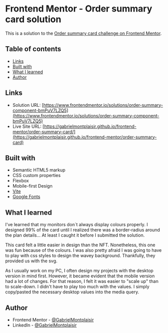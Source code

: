 # Frontend Mentor - Order summary card solution

This is a solution to the [Order summary card challenge on Frontend Mentor](https://www.frontendmentor.io/challenges/order-summary-component-QlPmajDUj).

## Table of contents

- [Links](#links)
- [Built with](#built-with)
- [What I learned](#what-i-learned)
- [Author](#author)

## Links

- Solution URL: [https://www.frontendmentor.io/solutions/order-summary-component-bmPuV7LZQ5](https://www.frontendmentor.io/solutions/order-summary-component-bmPuV7LZQ5)
- Live Site URL: [https://gabrielmontplaisir.github.io/frontend-mentor/order-summary-card/](https://gabrielmontplaisir.github.io/frontend-mentor/order-summary-card)

## Built with

- Semantic HTML5 markup
- CSS custom properties
- Flexbox
- Mobile-first Design
- [Vite](https://vitejs.dev/)
- [Google Fonts](https://fonts.google.com/)

## What I learned

I've learned that my monitors don´t always display colours properly. I designed 99% of the card until I realized there was a border-radius around the plan details... At least I caught it before I submitted the solution.

This card felt a little easier in design than the NFT. Nonetheless, this one was fun because of the colours. I was also pretty afraid I was going to have to play with css styles to design the wavey background. Thankfully, they provided us with the svg.

As I usually work on my PC, I often design my projects with the desktop version in mind first. However, it became evident that the mobile version had a lot of changes. For that reason, I felt it was easier to "scale up" than to scale-down. I didn't have to play too much with the values. I simply copy/pasted the necessary desktop values into the media query.

## Author

- Frontend Mentor - [@GabrielMontplaisir](https://www.frontendmentor.io/profile/GabrielMontplaisir)
- LinkedIn - [@GabrielMontplaisir](https://www.linkedin.com/in/gabriel-montplaisir/)

